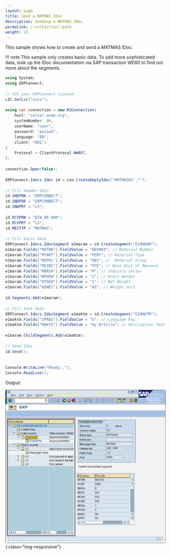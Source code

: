 ```yaml
---
layout: page
title: Send a MATMAS IDoc
description: Sending a MATMAS IDoc
permalink: /:collection/:path
weight: 21
---
```


This sample shows how to create and send a MATMAS IDoc.

!!! note
    This sample only creates basic data.
    To add more sophisticated data, look up the IDoc documentation via SAP transaction WE60 to find out more about the segments.

```csharp linenums="1"
using System;
using ERPConnect;

// Set your ERPConnect license
LIC.SetLic("xxxx");

using var connection = new R3Connection(
    host: "server.acme.org",
    systemNumber: 00,
    userName: "user",
    password: "passwd",
    language: "EN",
    client: "001")
{
    Protocol = ClientProtocol.NWRFC,
};

connection.Open(false);
  
ERPConnect.Idocs.Idoc id = con.CreateEmptyIdoc("MATMAS01","");
  
// Fill header data
id.SNDPRN = "ERPCONNECT";
id.SNDPOR = "ERPCONNECT";
id.SNDPRT = "LS";

id.RCVPRN = "ECW_00_800";
id.RCVPRT = "LS";
id.MESTYP = "MATMAS";
  
// Fill basic data
ERPConnect.Idocs.IdocSegment e1maram = id.CreateSegment("E1MARAM");
e1maram.Fields["MATNR"].FieldValue = "DEV003"; // Material Number
e1maram.Fields["MTART"].FieldValue = "FERT"; // Material Type
e1maram.Fields["MATKL"].FieldValue = "001"; //  Material Group
e1maram.Fields["MEINS"].FieldValue = "PCE"; // Base Unit of Measure
e1maram.Fields["MBRSH"].FieldValue = "M"; // Industry sector
e1maram.Fields["BRGEW"].FieldValue = "1"; // Gross Weight
e1maram.Fields["NTGEW"].FieldValue = "1"; // Net Weight
e1maram.Fields["GEWEI"].FieldValue = "KG"; // Weight Unit
  
id.Segments.Add(e1maram);
  
// Fill text data
ERPConnect.Idocs.IdocSegment e1maktm = id.CreateSegment("E1MAKTM");
e1maktm.Fields["SPRAS"].FieldValue = "E"; // Language Key
e1maktm.Fields["MAKTX"].FieldValue = "my Article"; // Description Text
  
e1maram.ChildSegments.Add(e1maktm);
  
// Send IDoc
id.Send();
  
  
Console.WriteLine("Ready..");
Console.ReadLine();
```

Output:

![MatmasSend](../../assets/images/samples/MatmasSend.jpg){:class="img-responsive"}


